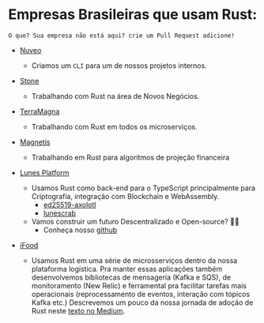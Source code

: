 # Empresas Brasileiras que usam Rust:

    O que? Sua empresa não está aqui? crie um Pull Request adicione!

* [Nuveo](https://www.nuveo.ai)
    * Criamos um `CLI` para um de nossos projetos internos.

* [Stone](https://www.stone.com.br)
    * Trabalhando com Rust na área de Novos Negócios.

* [TerraMagna](https://www.terramagna.com.br)
    * Trabalhando com Rust em todos os microserviços.

* [Magnetis](https://www.magnetis.com.br)
    * Trabalhando em Rust para algoritmos de projeção financeira

* [Lunes Platform](https://www.lunes.io)
    * Usamos Rust como back-end para o TypeScript principalmente para Criptografia, integração com Blockchain e WebAssembly.
        - [ed25519-axolotl](https://github.com/lunes-platform/ed25519-axolotl.git)
        - [lunescrab](https://github.com/lunes-platform/lunescrab)
    * Vamos construir um futuro Descentralizado e Open-source? 🚀💜
        - Conheça nosso [github](https://github.com/lunes-platform/)
* [iFood](https://carreiras.ifood.com.br/en/jobs?area=Technology)
  * Usamos Rust em uma série de microsserviços dentro da nossa plataforma logística. Pra manter essas aplicações também
    desenvolvemos bibliotecas de mensageria (Kafka e SQS), de monitoramento (New Relic) e ferramental pra facilitar
    tarefas mais operacionais (reprocessamento de eventos, interação com tópicos Kafka etc.) Descrevemos um pouco da
    nossa jornada de adoção de Rust neste [texto no Medium](https://medium.com/ifood-tech/nossa-jornada-em-rust-d64d1975f05e).